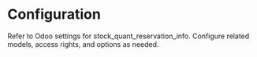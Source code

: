 # Configuration

Refer to Odoo settings for stock_quant_reservation_info. Configure related models, access rights, and options as needed.
